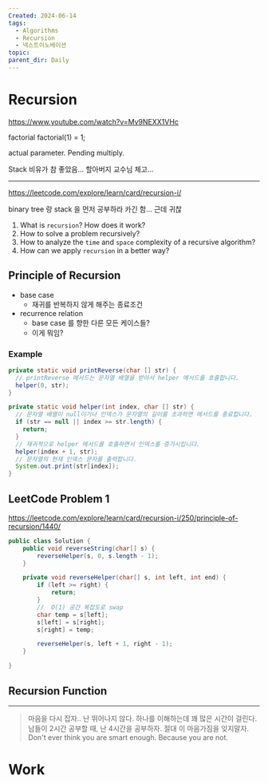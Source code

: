 ```yaml
---
Created: 2024-06-14
tags:
  - Algorithms
  - Recursion
  - 넥스트이노베이션
topic: 
parent_dir: Daily
---
```

# Recursion
https://www.youtube.com/watch?v=Mv9NEXX1VHc

factorial 
factorial(1) = 1;

actual parameter.
Pending multiply.

Stack 비유가 참 좋았음... 할아버지 교수님 체고...

----
https://leetcode.com/explore/learn/card/recursion-i/

binary tree 랑 stack 을 먼저 공부하라 카긴 함... 근데 귀찮 

1. What is `recursion`? How does it work?
2. How to solve a problem recursively?
3. How to analyze the `time` and `space` complexity of a recursive algorithm?
4. How can we apply `recursion` in a better way?

## Principle of Recursion
- base case
	- 재귀를 반복하지 않게 해주는 종료조건
- recurrence relation
	- base case 를 향한 다른 모든 케이스들?
	- 이게 뭐임?
### Example
```java
private static void printReverse(char [] str) {
  // printReverse 메서드는 문자열 배열을 받아서 helper 메서드를 호출합니다.
  helper(0, str);
}

private static void helper(int index, char [] str) {
  // 문자열 배열이 null이거나 인덱스가 문자열의 길이를 초과하면 메서드를 종료합니다.
  if (str == null || index >= str.length) {
    return;
  }
  // 재귀적으로 helper 메서드를 호출하면서 인덱스를 증가시킵니다.
  helper(index + 1, str);
  // 문자열의 현재 인덱스 문자를 출력합니다.
  System.out.print(str[index]);
}
```
## LeetCode Problem 1
https://leetcode.com/explore/learn/card/recursion-i/250/principle-of-recursion/1440/
```java
public class Solution {
    public void reverseString(char[] s) {
        reverseHelper(s, 0, s.length - 1);
    }

    private void reverseHelper(char[] s, int left, int end) {
        if (left >= right) {
            return;
        }
        //  O(1) 공간 복잡도로 swap
        char temp = s[left];
        s[left] = s[right];
        s[right] = temp;

        reverseHelper(s, left + 1, right - 1);
    }

}
```

## Recursion Function

-----


> 마음을 다시 잡자..
> 난 뛰어나지 않다. 하나를 이해하는데 꽤 많은 시간이 걸린다.
> 남들이 2시간 공부할 때, 난 4시간을 공부하자. 
> 절대 이 마음가짐을 잊지말자.
> Don't ever think you are smart enough. Because you are not.
> 

# Work













 